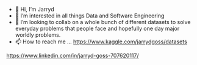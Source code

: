 - 👋 Hi, I’m Jarryd
- 👀 I’m interested in all things Data and Software Engineering
- 💞️ I’m looking to collab on a whole bunch of different datasets to solve everyday problems that people face and hopefully one day major worldly problems.
- 📫 How to reach me ...
https://www.kaggle.com/jarrydgoss/datasets

https://www.linkedin.com/in/jarryd-goss-707620117/
<!---
jarrydgoss/jarrydgoss is a ✨ special ✨ repository because its `README.md` (this file) appears on your GitHub profile.
You can click the Preview link to take a look at your changes.
--->
